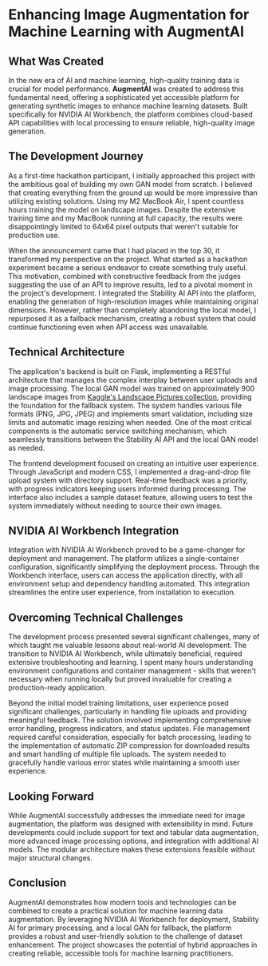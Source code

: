 # Enhancing Image Augmentation for Machine Learning with AugmentAI

## What Was Created
In the new era of AI and machine learning, high-quality training data is crucial for model performance. **AugmentAI** was created to address this fundamental need, offering a sophisticated yet accessible platform for generating synthetic images to enhance machine learning datasets. Built specifically for NVIDIA AI Workbench, the platform combines cloud-based API capabilities with local processing to ensure reliable, high-quality image generation.

## The Development Journey
As a first-time hackathon participant, I initially approached this project with the ambitious goal of building my own GAN model from scratch. I believed that creating everything from the ground up would be more impressive than utilizing existing solutions. Using my M2 MacBook Air, I spent countless hours training the model on landscape images. Despite the extensive training time and my MacBook running at full capacity, the results were disappointingly limited to 64x64 pixel outputs that weren't suitable for production use.

When the announcement came that I had placed in the top 30, it transformed my perspective on the project. What started as a hackathon experiment became a serious endeavor to create something truly useful. This motivation, combined with constructive feedback from the judges suggesting the use of an API to improve results, led to a pivotal moment in the project's development. I integrated the Stability AI API into the platform, enabling the generation of high-resolution images while maintaining original dimensions. However, rather than completely abandoning the local model, I repurposed it as a fallback mechanism, creating a robust system that could continue functioning even when API access was unavailable.

## Technical Architecture
The application's backend is built on Flask, implementing a RESTful architecture that manages the complex interplay between user uploads and image processing. The local GAN model was trained on approximately 900 landscape images from [Kaggle's Landscape Pictures collection](https://www.kaggle.com/datasets/arnaud58/landscape-pictures), providing the foundation for the fallback system. The system handles various file formats (PNG, JPG, JPEG) and implements smart validation, including size limits and automatic image resizing when needed. One of the most critical components is the automatic service switching mechanism, which seamlessly transitions between the Stability AI API and the local GAN model as needed.

The frontend development focused on creating an intuitive user experience. Through JavaScript and modern CSS, I implemented a drag-and-drop file upload system with directory support. Real-time feedback was a priority, with progress indicators keeping users informed during processing. The interface also includes a sample dataset feature, allowing users to test the system immediately without needing to source their own images.

## NVIDIA AI Workbench Integration
Integration with NVIDIA AI Workbench proved to be a game-changer for deployment and management. The platform utilizes a single-container configuration, significantly simplifying the deployment process. Through the Workbench interface, users can access the application directly, with all environment setup and dependency handling automated. This integration streamlines the entire user experience, from installation to execution.

## Overcoming Technical Challenges
The development process presented several significant challenges, many of which taught me valuable lessons about real-world AI development. The transition to NVIDIA AI Workbench, while ultimately beneficial, required extensive troubleshooting and learning. I spent many hours understanding environment configurations and container management - skills that weren't necessary when running locally but proved invaluable for creating a production-ready application.

Beyond the initial model training limitations, user experience posed significant challenges, particularly in handling file uploads and providing meaningful feedback. The solution involved implementing comprehensive error handling, progress indicators, and status updates. File management required careful consideration, especially for batch processing, leading to the implementation of automatic ZIP compression for downloaded results and smart handling of multiple file uploads. The system needed to gracefully handle various error states while maintaining a smooth user experience.

## Looking Forward
While AugmentAI successfully addresses the immediate need for image augmentation, the platform was designed with extensibility in mind. Future developments could include support for text and tabular data augmentation, more advanced image processing options, and integration with additional AI models. The modular architecture makes these extensions feasible without major structural changes.

## Conclusion
AugmentAI demonstrates how modern tools and technologies can be combined to create a practical solution for machine learning data augmentation. By leveraging NVIDIA AI Workbench for deployment, Stability AI for primary processing, and a local GAN for fallback, the platform provides a robust and user-friendly solution to the challenge of dataset enhancement. The project showcases the potential of hybrid approaches in creating reliable, accessible tools for machine learning practitioners.
